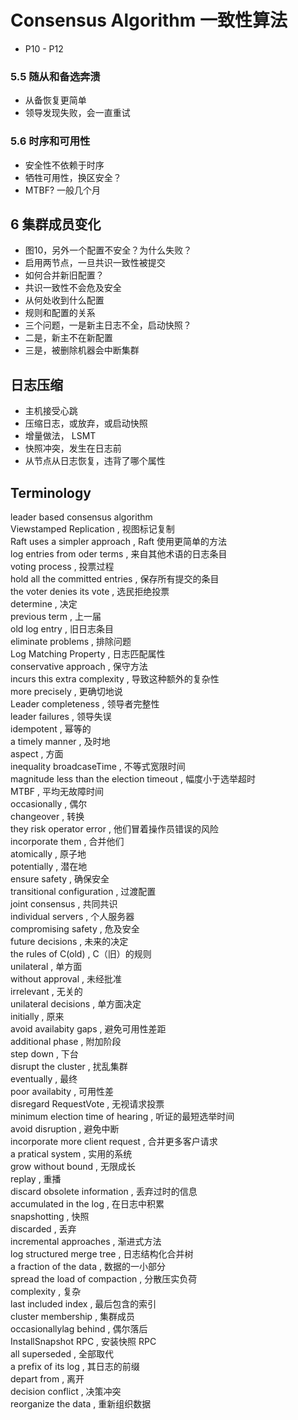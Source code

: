 # Consensus Algorithm 一致性算法      
- P10 - P12  
    
### 5.5 随从和备选奔溃    
- 从备恢复更简单  
- 领导发现失败，会一直重试  
  
### 5.6 时序和可用性  
- 安全性不依赖于时序  
- 牺牲可用性，换区安全？  
- MTBF? 一般几个月

## 6 集群成员变化    
- 图10，另外一个配置不安全？为什么失败？
- 启用两节点，一旦共识一致性被提交
- 如何合并新旧配置？
- 共识一致性不会危及安全
- 从何处收到什么配置
- 规则和配置的关系
- 三个问题，一是新主日志不全，启动快照？
- 二是，新主不在新配置
- 三是，被删除机器会中断集群

## 日志压缩
- 主机接受心跳
- 压缩日志，或放弃，或启动快照
- 增量做法， LSMT
- 快照冲突，发生在日志前
- 从节点从日志恢复，违背了哪个属性

    
## Terminology  
leader based consensus algorithm  
Viewstamped Replication	,	视图标记复制  
Raft uses a simpler approach	,	Raft 使用更简单的方法  
log entries from oder terms	,	来自其他术语的日志条目  
voting process	,	投票过程  
hold all the committed entries	,	保存所有提交的条目  
the voter denies its vote	,	选民拒绝投票  
determine	,	决定  
previous term	,	上一届  
old log entry	,	旧日志条目  
eliminate problems	,	排除问题  
Log Matching Property	,	日志匹配属性  
conservative approach	,	保守方法  
incurs this extra complexity	,	导致这种额外的复杂性  
more precisely	,	更确切地说  
Leader completeness	,	领导者完整性  
leader failures	,	领导失误  
idempotent	,	幂等的  
a timely manner	,	及时地  
aspect	,	方面  
inequality broadcaseTime	,	不等式宽限时间  
magnitude less than the election timeout	,	幅度小于选举超时  
MTBF	,	平均无故障时间  
occasionally	,	偶尔  
changeover	,	转换  
they risk operator error	,	他们冒着操作员错误的风险  
incorporate them	,	合并他们  
atomically	,	原子地  
potentially	,	潜在地  
ensure safety	,	确保安全  
transitional configuration	,	过渡配置  
joint consensus	,	共同共识  
individual servers	,	个人服务器  
compromising safety	,	危及安全  
future decisions	,	未来的决定  
the rules of C(old)	,	C（旧）的规则  
unilateral	,	单方面  
without approval	,	未经批准  
irrelevant	,	无关的  
unilateral decisions	,	单方面决定  
initially	,	原来  
avoid availabity gaps	,	避免可用性差距  
additional phase	,	附加阶段  
step down	,	下台  
disrupt the cluster	,	扰乱集群  
eventually	,	最终  
poor availabity	,	可用性差  
disregard RequestVote	,	无视请求投票  
minimum election time of hearing	,	听证的最短选举时间  
avoid disruption	,	避免中断  
incorporate more client request	,	合并更多客户请求  
a pratical system	,	实用的系统  
grow without bound	,	无限成长  
replay	,	重播  
discard obsolete information	,	丢弃过时的信息  
accumulated in the log	,	在日志中积累  
snapshotting	,	快照  
discarded	,	丢弃  
incremental approaches	,	渐进式方法  
log structured merge tree	,	日志结构化合并树  
a fraction of the data	,	数据的一小部分  
spread the load of compaction	,	分散压实负荷  
complexity	,	复杂  
last included index	,	最后包含的索引  
cluster membership	,	集群成员  
occasionallylag behind	,	偶尔落后  
InstallSnapshot RPC	,	安装快照 RPC  
all superseded	,	全部取代  
a prefix of its log	,	其日志的前缀  
depart from	,	离开  
decision conflict	,	决策冲突  
reorganize the data	,	重新组织数据  

  
  
  
  
   
  